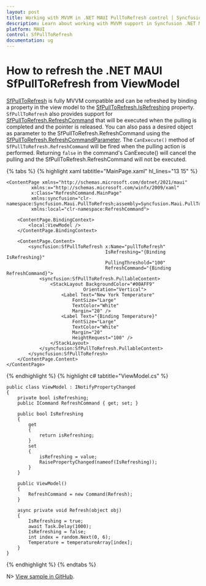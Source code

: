 ```yaml
---
layout: post
title: Working with MVVM in .NET MAUI PullToRefresh control | Syncfusion
description: Learn about working with MVVM support in Syncfusion .NET MAUI PullToRefresh (SfPullToRefresh) control and more.
platform: MAUI
control: SfPullToRefresh 
documentation: ug
---
```


# How to refresh the .NET MAUI SfPullToRefresh from ViewModel

[SfPullToRefresh](https://help.syncfusion.com/cr/maui/Syncfusion.Maui.PullToRefresh.SfPullToRefresh.html) is fully MVVM compatible and can be refreshed by binding a property in the view model to the [SfPullToRefresh.IsRefreshing](https://help.syncfusion.com/cr/maui/Syncfusion.Maui.PullToRefresh.SfPullToRefresh.html#Syncfusion_Maui_PullToRefresh_SfPullToRefresh_IsRefreshing) property.
`SfPullToRefresh` also provides support for [SfPullToRefresh.RefreshCommand](https://help.syncfusion.com/cr/maui/Syncfusion.Maui.PullToRefresh.SfPullToRefresh.html#Syncfusion_Maui_PullToRefresh_SfPullToRefresh_RefreshCommand) that will be executed when the pulling is completed and the pointer is released.  You can also pass a desired object as parameter to the SfPullToRefresh.RefreshCommand using the [SfPullToRefresh.RefreshCommandParameter](https://help.syncfusion.com/cr/maui/Syncfusion.Maui.PullToRefresh.SfPullToRefresh.html#Syncfusion_Maui_PullToRefresh_SfPullToRefresh_RefreshCommandParameter).
The `CanExecute()` method of `SfPullToRefresh.RefreshCommand` will be fired when the pulling action is performed. Returning `false` in the command's CanExecute() will cancel the pulling and the SfPullToRefresh.RefreshCommand will not be executed.

{% tabs %}
{% highlight xaml tabtitle="MainPage.xaml" hl_lines="13 15" %}

    <ContentPage xmlns="http://schemas.microsoft.com/dotnet/2021/maui"
             xmlns:x="http://schemas.microsoft.com/winfx/2009/xaml"
             x:Class="RefreshCommand.MainPage"
             xmlns:syncfusion="clr-namespace:Syncfusion.Maui.PullToRefresh;assembly=Syncfusion.Maui.PullToRefresh"
             xmlns:local="clr-namespace:RefreshCommand">

        <ContentPage.BindingContext>
            <local:ViewModel />
        </ContentPage.BindingContext>

        <ContentPage.Content>
            <syncfusion:SfPullToRefresh x:Name="pullToRefresh"
                                        IsRefreshing="{Binding IsRefreshing}"
                                        PullingThreshold="100"
                                        RefreshCommand="{Binding RefreshCommand}">
                <syncfusion:SfPullToRefresh.PullableContent>
                    <StackLayout BackgroundColor="#00AFF9"
                                Orientation="Vertical">
                        <Label Text="New York Temperature"
                            FontSize="Large"
                            TextColor="White"
                            Margin="20" />
                        <Label Text="{Binding Temperature}"
                            FontSize="Large"
                            TextColor="White"
                            Margin="20"
                            HeightRequest="100" />
                    </StackLayout>
                </syncfusion:SfPullToRefresh.PullableContent>
            </syncfusion:SfPullToRefresh>
        </ContentPage.Content>
    </ContentPage>

{% endhighlight %}
{% highlight c# tabtitle="ViewModel.cs" %}

    public class ViewModel : INotifyPropertyChanged
    {
        private bool isRefreshing;
        public ICommand RefreshCommand { get; set; }

        public bool IsRefreshing
        {
            get
            {
                return isRefreshing;
            }
            set
            {
                isRefreshing = value;
                RaisePropertyChanged(nameof(IsRefreshing));
            }
        }

        public ViewModel()
        {
            RefreshCommand = new Command(Refresh);
        }

        async private void Refresh(object obj)
        {
            IsRefreshing = true;
            await Task.Delay(1000);
            IsRefreshing = false;
            int index = random.Next(0, 6);
            Temperature = temperatureArray[index];
        }
    }

{% endhighlight %}
{% endtabs %}

N> [View sample in GitHub](https://github.com/SyncfusionExamples/refresh-command-binding-using-mvvm-in-.net-maui-pull-to-refresh).